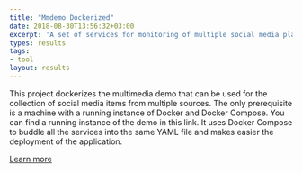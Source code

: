 ```yaml
---
title: "Mmdemo Dockerized"
date: 2018-08-30T13:56:32+03:00
excerpt: 'A set of services for monitoring of multiple social media platforms based on Docker'
types: results
tags:
- tool
layout: results
---
```

This project dockerizes the multimedia demo that can be used for the collection of social media items from multiple sources. The only prerequisite is a machine with a running instance of Docker and Docker Compose. You can find a running instance of the demo in this link. It uses Docker Compose to buddle all the services into the same YAML file and makes easier the deployment of the application.

[Learn more](https://github.com/MKLab-ITI/mmdemo-dockerized)